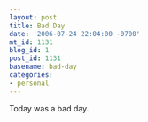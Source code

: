 ```yaml
---
layout: post
title: Bad Day
date: '2006-07-24 22:04:00 -0700'
mt_id: 1131
blog_id: 1
post_id: 1131
basename: bad-day
categories:
- personal
---
```

Today was a bad day.
